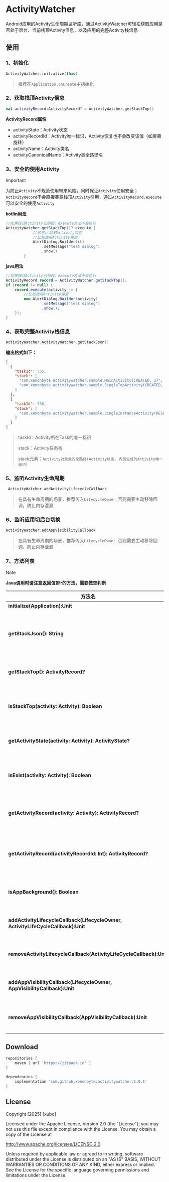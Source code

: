 # ActivityWatcher

Android应用的Activity生命周期监听库，通过ActivityWatcher可轻松获取应用是否处于后台、当前栈顶Activity信息，以及应用的完整Activity栈信息



## 使用

### 1、初始化

```kotlin
ActivityWatcher.initialize(this)
```

> 推荐在`Application.onCreate`中初始化

### 2、获取栈顶Activity信息

```kotlin
val activityRecord:ActivityRecord? = ActivityWatcher.getStackTop()
```

**ActivityRecord属性**

- activityState：Activity状态
- activityRecordId：Activity唯一标识，Activity恢复也不会改变该值（如屏幕旋转）
- activityName：Activity类名
- activityCanonicalName：Activity类全路径名

### 3、安全的使用Activity

> [!IMPORTANT]
>
> 为防止`Activity`不规范使用带来风险，同时保证`Activity`使用安全；`ActivityRecord`不会直接暴露栈顶`Activity`引用，通过`ActivityRecord.execute`可以安全的使用`Activity`

**kotlin用法**

```kotlin
//如果栈顶Activity已销毁，execute方法不会执行
ActivityWatcher.getStackTop()?.execute { 
            //这里it就是Activity实例
            //比如使用Activity弹窗
            AlertDialog.Builder(it)
                .setMessage("test dialog")
                .show()
        }
```

**java用法**

```java
//如果栈顶Activity已销毁，execute方法不会执行
ActivityRecord record = ActivityWatcher.getStackTop();
if (record != null) {
    record.execute(activity -> {
        //比如使用Activity弹窗
        new AlertDialog.Builder(activity)
                .setMessage("test dialog")
                .show();
    });
}
```


### 4、获取完整Activity栈信息

```kotlin
ActivityWatcher.ActivityWatcher.getStackJson()
```

**输出格式如下：**

```json
[
  {
    "taskId": 735,
    "stack": [
      "com.xenonbyte.activitywatcher.sample.MainActivity(CREATED, 1)",
      "com.xenonbyte.activitywatcher.sample.SingleTopActivity(CREATED, 2)"
    ]
  },
  {
    "taskId": 736,
    "stack": [
      "com.xenonbyte.activitywatcher.sample.SingleInstanceActivity(RESUMED, 3)"
    ]
  }
]
```

> taskId：Activity所在Task的唯一标识
>
> stack：Activity任务栈
>
> stack元素：`Activity对象类的全路径(Activity状态, 内部生成的Activity唯一标识)`

### 5、监听Activity生命周期

```kotlin
 ActivityWatcher.addActivityLifecycleCallback
```
> 在具有生命周期的场景，推荐传入`LifecycleOwner`, 否则需要主动移除回调，防止内存泄漏

### 6、监听应用切后台切换

```kotlin
ActivityWatcher.addAppVisibilityCallback
```
> 在具有生命周期的场景，推荐传入`LifecycleOwner`, 否则需要主动移除回调，防止内存泄漏

### 7、方法列表

> [!NOTE]
>
> **Java调用时请注意返回值带`?`的方法，需要做空判断**

| 方法名                                                       | 描述                                 |
| ------------------------------------------------------------ | ------------------------------------ |
| **initialize(Application):Unit**                             | 初始化                               |
| **getStackJson(): String**                                   | 获取应用Activity栈的Json字符串       |
| **getStackTop(): ActivityRecord?**                           | 获取应用栈顶Activity信息             |
| **isStackTop(activity: Activity): Boolean**                  | 指定Activity是否在应用栈顶           |
| **getActivityState(activity: Activity): ActivityState?**     | 获取指定Activity状态                 |
| **isExist(activity: Activity): Boolean**                     | 指定Activity是否在应用中存活         |
| **getActivityRecord(activity: Activity): ActivityRecord?**   | 通过Activity获取Activity信息         |
| **getActivityRecord(activityRecordId: Int): ActivityRecord?** | 通过Activity唯一标识获取Activity信息 |
| **isAppBackground(): Boolean**                               | 应用当前是否处于后台                 |
| **addActivityLifecycleCallback(LifecycleOwner, ActivityLifeCycleCallback):Unit** | 添加Activity生命周期回调             |
| **removeActivityLifecycleCallback(ActivityLifeCycleCallback):Unit** | 移除Activity生命周期回调             |
| **addAppVisibilityCallback(LifecycleOwner, AppVisibilityCallback):Unit** | 添加应用前后台切换回调               |
| **removeAppVisibilityCallback(AppVisibilityCallback):Unit**  | 移除应用前后台切换回调               |



## Download

```groovy
repositories {
    maven { url 'https://jitpack.io' }
}

dependencies {
    implementation 'com.github.xenonbyte:activitywatcher:1.0.1'
}
```



## License

Copyright [2025] [xubo]

Licensed under the Apache License, Version 2.0 (the "License");
you may not use this file except in compliance with the License.
You may obtain a copy of the License at

http://www.apache.org/licenses/LICENSE-2.0

Unless required by applicable law or agreed to in writing, software
distributed under the License is distributed on an "AS IS" BASIS,
WITHOUT WARRANTIES OR CONDITIONS OF ANY KIND, either express or implied.
See the License for the specific language governing permissions and
limitations under the License.

